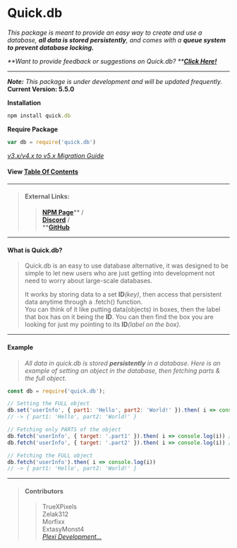 # Quick.db

_This package is meant to provide an easy way to create and use a database, **all data is stored persistently**, and comes with a **queue system to prevent database locking.**_

_**Want to provide feedback or suggestions on Quick.db? **_[_**Click Here!**_](https://docs.google.com/forms/d/e/1FAIpQLSeggzYaYjg31bEmIkrKHEJ3-q-RC7KFxmmKQXs_c4tpnc5ctA/viewform?usp=send_form)

---

_**Note:** This package is under development and will be updated frequently._ **Current Version: 5.5.0**

**Installation**

```ruby
npm install quick.db
```

**Require Package**

```js
var db = require('quick.db')
```

[_v3.x/v4.x to v5.x Migration Guide_](https://github.com/Plexi-Development/quick.db/blob/quickdb/docs/MIGRATION.md)

#### View [Table Of Contents](/table-of-contents.md)

---

> #### External Links:
>
> > [**NPM Page**](https://www.npmjs.com/package/quick.db)**  /                          
> > **[**Discord**](https://discord.io/plexidev)**  /                          
> > **[**GitHub**](https://github.com/Plexi-Development/quick.db)

---

#### What is Quick.db?

> Quick.db is an easy to use database alternative, it was designed to be simple to let new users who are just getting into development not need  to worry about large-scale databases.
>
> It works by storing data to a set **ID**_\(key\)_, then access that persistent data anytime through a .fetch\(\) function.  
> You can think of it like putting data\(objects\) in boxes, then the label that box has on it being the **ID**. You can then find the box you are looking for just my pointing to its **ID**_\(label on the box\)_.

---

#### Example

> _All data in quick.db is stored **persistently** in a database. Here is an example of setting an object in the database, then fetching parts & the full object._

```js
const db = require('quick.db');

// Setting the FULL object
db.set('userInfo', { part1: 'Hello', part2: 'World!' }).then( i => console.log(i))
// -> { part1: 'Hello', part2: 'World!' }

// Fetching only PARTS of the object
db.fetch('userInfo', { target: '.part1' }).then( i => console.log(i)) // -> 'Hello'
db.fetch('userInfo', { target: '.part2' }).then( i => console.log(i)) // -> 'World!'

// Fetching the FULL object
db.fetch('userInfo').then( i => console.log(i))
// -> { part1: 'Hello', part2: 'World!' }
```

---

> #### Contributors
>
> > TrueXPixels  
> > Zelak312  
> > Morfixx  
> > ExtasyMonst4  
> > [_Plexi Development..._](https://discord.io/plexidev)



